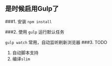 是时候启用Gulp了
-------------

###1. 安装
`npm install`

###2. 使用
`gulp` 运行默认任务

`gulp watch` 常用，自动监听刷新浏览器
###3. TODO
1. 自动脚本支持
2. 编译`slim`